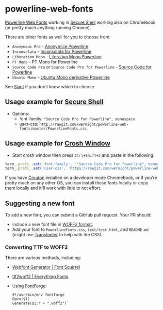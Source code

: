 # powerline-web-fonts

[Powerline Web Fonts](https://github.com/powerline/fonts) working in [Secure Shell](https://chrome.google.com/webstore/detail/secure-shell/pnhechapfaindjhompbnflcldabbghjo)
working also on Chromebook (or pretty much anything running Chrome).
   
There are other fonts as well for you to choose from:
  * `Anonymous Pro` - [Anonymice
    Powerline](https://github.com/powerline/fonts/tree/master/AnonymousPro)
  * `Inconsolata` - [Inconsolata for
    Powerline](https://github.com/powerline/fonts/tree/master/Inconsolata)
  * `Liberation Mono` - [Literation Mono
    Powerline](https://github.com/powerline/fonts/tree/master/LiberationMono)
  * `PT Mono` - PT Mono for Powerline
  * `Source Code Pro` or `Source Code Pro for Powerline` - [Source Code for Powerline](https://github.com/powerline/fonts/tree/master/SourceCodePro)
  * `Ubuntu Mono` - [Ubuntu Mono derivative
    Powerline](https://github.com/powerline/fonts/tree/master/UbuntuMono)

See [Slant](http://www.slant.co/topics/67/~programming-fonts) if you don't know which to choose.

## Usage example for [Secure Shell](https://chrome.google.com/webstore/detail/secure-shell/pnhechapfaindjhompbnflcldabbghjo)

  - Options:
      - font-family: `"Source Code Pro for Powerline", monospace`
      - user-css: `http://rawgit.com/wernight/powerline-web-fonts/master/PowerlineFonts.css`

## Usage example for [Crosh Window](https://chrome.google.com/webstore/detail/crosh-window/nhbmpbdladcchdhkemlojfjdknjadhmh)

  - Start crosh window then press `Ctrl+Shift+J` and paste in the following:
  
```js
term_.prefs_.set('font-family', '"Source Code Pro for Powerline", monospace');
term_.prefs_.set('user-css', 'https://rawgit.com/wernight/powerline-web-fonts/master/PowerlineFonts.css');
```

If you have [Crouton](https://github.com/dnschneid/crouton) installed on a developer mode Chromebook,
or if you're pretty much on any other OS, you can install those fonts locally or copy them locally
and it'll work with little to not effort.

## Suggesting a new font

To add a new font, you can submit a GitHub pull request. Your PR should:

  - Include a new font file in [WOFF2
    format](https://gist.github.com/sergejmueller/cf6b4f2133bcb3e2f64a).
  - Add your font to `PowerlineFonts.css`, `test/test.html`, and `README.md` (might use [Transfonter](http://transfonter.org/) to
    help with the CSS).

### Converting TTF to WOFF2

There are various methods, including:

  * [Webfont Generator | Font Squirrel](https://www.fontsquirrel.com/tools/webfont-generator)
  * [ttf2woff2 | Everything Fonts](https://everythingfonts.com/ttf-to-woff2)
  * Using [FontForge](https://fontforge.github.io/en-US/):

        #!/usr/bin/env fontforge
        Open($1)
        Generate($1:r + ".woff2")`

